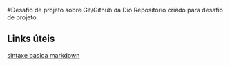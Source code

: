 #Desafio de projeto sobre Git/Github da Dio
Repositório criado para desafio de projeto.

##  Links úteis
[sintaxe basica markdown](https://www.markdownguide.org/basic-sintax/)
